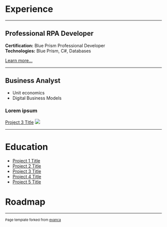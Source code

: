 # Experience

---

## Professional RPA Developer
**Certification:** Blue Prism Professional Developer<br>
**Technologies:** Blue Prism, C#, Databases

[Learn more...](/rpadeveloper)

---

## Business Analyst
- Unit economics
- Digital Business Models

### Lorem ipsum

[Project 3 Title](http://example.com/)
<img src="images/dummy_thumbnail.jpg?raw=true"/>

---

# Education

- [Project 1 Title](http://example.com/)
- [Project 2 Title](http://example.com/)
- [Project 3 Title](http://example.com/)
- [Project 4 Title](http://example.com/)
- [Project 5 Title](http://example.com/)

# Roadmap





---
<p style="font-size:11px">Page template forked from <a href="https://github.com/evanca/quick-portfolio">evanca</a></p>
<!-- Remove above link if you don't want to attibute -->
